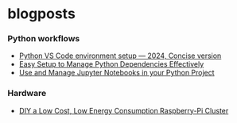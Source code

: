 # blogposts

### Python workflows
- [Python VS Code environment setup — 2024, Concise version](https://medium.com/@ricktech/python-vs-code-environment-setup-wsl2-debian-2024-concise-version-64e271ba73a4?sk=b74806a8a7a5a11fa6da557504d6f367)
- [Easy Setup to Manage Python Dependencies Effectively](https://ricktech.medium.com/easy-setup-to-manage-python-dependencies-effectively-f146fd9bd8d9?sk=e97c14195106f020b5aba8a01b55e514)
- [Use and Manage Jupyter Notebooks in your Python Project](https://medium.com/@ricktech/python-workflows-use-and-manage-jupyter-notebooks-in-your-python-project-edec5939c3ac?sk=29e7ef8089ee2eeaff9cce8e98e510b5)

### Hardware
- [DIY a Low Cost, Low Energy Consumption Raspberry-Pi Cluster](https://medium.com/@ricktech/diy-a-low-cost-low-energy-consumption-raspberry-pi-cluster-b5ea34a9e754?sk=b4d50266b12911a28e9bc57b518778af)

